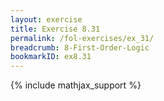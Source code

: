 ```yaml
---
layout: exercise
title: Exercise 8.31
permalink: /fol-exercises/ex_31/
breadcrumb: 8-First-Order-Logic
bookmarkID: ex8.31
---
```


{% include mathjax_support %}

